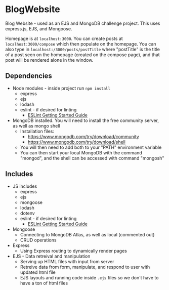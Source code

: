 # BlogWebsite

Blog Website - used as an EJS and MongoDB challenge project. This uses express.js, EJS, and Mongoose.

Homepage is at `localhost:3000`. You can create posts at `localhost:3000/compose` which then populate on the homepage. You can also type in `localhost:/3000/posts/postTitle` where "postTitle" is the title of a post seen on the homepage (created on the compose page), and that post will be rendered alone in the window.

## Dependencies

-   Node modules - inside project run `npm install`
    -   express
    -   ejs
    -   lodash
    -   eslint - if desired for linting
        -   [ESLint Getting Started Guide](https://eslint.org/docs/latest/user-guide/getting-started)
-   MongoDB installed. You will need to install the free community server, as well as mongo shell
    -   Installation files:
        -   https://www.mongodb.com/try/download/community
        -   https://www.mongodb.com/try/download/shell
    -   You will then need to add both to your "PATH" environment variable
    -   You can then start your local MongoDB with the command "mongod", and the shell can be accessed with command "mongosh"

## Includes

-   JS includes
    -   express
    -   ejs
    -   mongoose
    -   lodash
    -   dotenv
    -   eslint - if desired for linting
        -   [ESLint Getting Started Guide](https://eslint.org/docs/latest/user-guide/getting-started)
-   Mongoose
    -   Connecting to MongoDB Atlas, as well as local (commented out)
    -   CRUD operations
-   Express
    -   Using Express routing to dynamically render pages
-   EJS - Data retreival and manipulation
    -   Serving up HTML files with input from server
    -   Retreive data from form, manipulate, and respond to user with updated html file
    -   EJS layouts and running code inside `.ejs` files so we don't have to have a ton of html files
